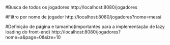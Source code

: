 #Busca de todos os jogadores
http://localhost:8080/jogadores

#Filtro por nome de jogador
http://localhost:8080/jogadores?nome=messi

#Definição de página e tamanho(importantes para a implementação de lazy loading do front-end)
http://localhost:8080/jogadores?nome=a&page=0&size=10
